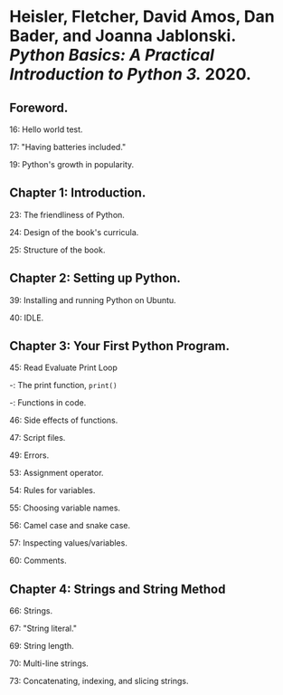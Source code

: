 # Heisler, Fletcher, David Amos, Dan Bader, and Joanna Jablonski. _Python Basics: A Practical Introduction to Python 3._ 2020.

## Foreword.

16: Hello world test.  

17: "Having batteries included."  

19: Python's growth in popularity.  

## Chapter 1: Introduction.  

23: The friendliness of Python.  

24: Design of the book's curricula.  

25: Structure of the book.  

## Chapter 2: Setting up Python.  

39: Installing and running Python on Ubuntu.  

40: IDLE.  

## Chapter 3: Your First Python Program.  

45: Read Evaluate Print Loop

-: The print function, `print()`

-: Functions in code.  

46: Side effects of functions.  

47: Script files.  

49: Errors.  

53: Assignment operator.  

54: Rules for variables.  

55: Choosing variable names.  

56: Camel case and snake case.  

57: Inspecting values/variables.  

60: Comments.  

## Chapter 4: Strings and String Method 

66: Strings.  

67: "String literal."  

69: String length.  

70: Multi-line strings.  

73: Concatenating, indexing, and slicing strings.  
